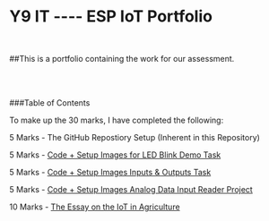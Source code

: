 # Y9 IT ----  ESP IoT Portfolio

<br>

##This is a portfolio containing the work for our assessment.

<br>
<br>

###Table of Contents
<br>


To make up the 30 marks, I have completed the following:
<br>

5 Marks - The GitHub Repostiory Setup (Inherent in this Repository)

5 Marks - [Code + Setup Images for LED Blink Demo Task](Blinking%20LED%20Project/)

5 Marks - [Code + Setup Images Inputs & Outputs Task](Button%20Press%20Input%20Output/)

5 Marks - [Code + Setup Images Analog Data Input Reader Project](Analog%20Data%20Input%20Reader%20Project/)

10 Marks - [The Essay on the IoT in Agriculture](IoT%20in%20Agriculture%20Essay/)



